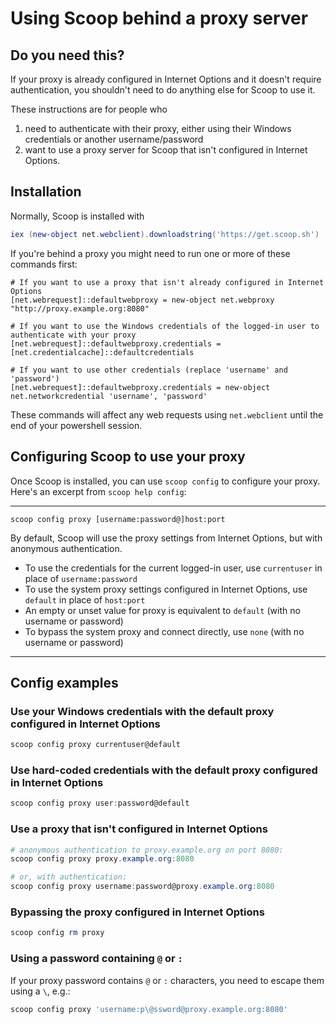 # Using Scoop behind a proxy server

## Do you need this?

If your proxy is already configured in Internet Options and it doesn't require authentication, you shouldn't need to do anything else for Scoop to use it.

These instructions are for people who

1. need to authenticate with their proxy, either using their Windows credentials or another username/password
2. want to use a proxy server for Scoop that isn't configured in Internet Options.

## Installation

Normally, Scoop is installed with

```powershell
iex (new-object net.webclient).downloadstring('https://get.scoop.sh')
```

If you're behind a proxy you might need to run one or more of these commands first:

```
# If you want to use a proxy that isn't already configured in Internet Options
[net.webrequest]::defaultwebproxy = new-object net.webproxy "http://proxy.example.org:8080"

# If you want to use the Windows credentials of the logged-in user to authenticate with your proxy
[net.webrequest]::defaultwebproxy.credentials = [net.credentialcache]::defaultcredentials

# If you want to use other credentials (replace 'username' and 'password')
[net.webrequest]::defaultwebproxy.credentials = new-object net.networkcredential 'username', 'password'
```

These commands will affect any web requests using `net.webclient` until the end of your powershell session.

## Configuring Scoop to use your proxy

Once Scoop is installed, you can use `scoop config` to configure your proxy. Here's an excerpt from `scoop help config`:

---

`scoop config proxy [username:password@]host:port`

By default, Scoop will use the proxy settings from Internet Options, but with anonymous authentication.

- To use the credentials for the current logged-in user, use `currentuser` in place of `username:password`
- To use the system proxy settings configured in Internet Options, use `default` in place of `host:port`
- An empty or unset value for proxy is equivalent to `default` (with no username or password)
- To bypass the system proxy and connect directly, use `none` (with no username or password)

---

## Config examples

### Use your Windows credentials with the default proxy configured in Internet Options

```powershell
scoop config proxy currentuser@default
```

### Use hard-coded credentials with the default proxy configured in Internet Options

```powershell
scoop config proxy user:password@default
```

### Use a proxy that isn't configured in Internet Options

```powershell
# anonymous authentication to proxy.example.org on port 8080:
scoop config proxy proxy.example.org:8080

# or, with authentication:
scoop config proxy username:password@proxy.example.org:8080
```

### Bypassing the proxy configured in Internet Options

```powershell
scoop config rm proxy
```

### Using a password containing `@` or `:`

If your proxy password contains `@` or `:` characters, you need to escape them using a `\`, e.g.:

```powershell
scoop config proxy 'username:p\@ssword@proxy.example.org:8080'
```
